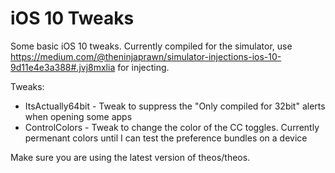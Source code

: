 # iOS 10 Tweaks
Some basic iOS 10 tweaks. Currently compiled for the simulator, use https://medium.com/@theninjaprawn/simulator-injections-ios-10-9d11e4e3a388#.jvj8mxlia for injecting.

Tweaks:
- ItsActually64bit - Tweak to suppress the "Only compiled for 32bit" alerts when opening some apps
- ControlColors - Tweak to change the color of the CC toggles. Currently permenant colors until I can test the preference bundles on a device

Make sure you are using the latest version of theos/theos.
